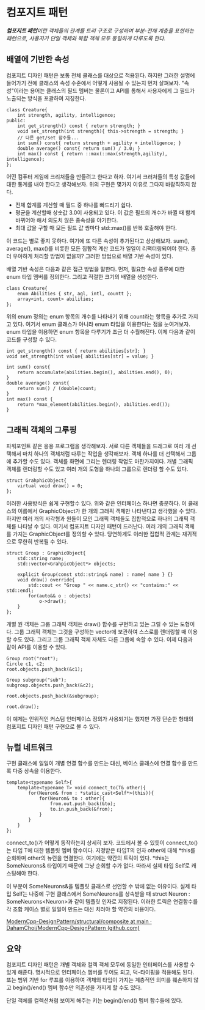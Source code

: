 # 컴포지트 패턴
***컴포지트 패턴**이란 객체들의 관계를 트리 구조로 구성하여 부분-전체 계층을 표현하는 패턴으로, 사용자가 단일 객체와 복합 객체 모두 동일하게 다루도록 한다.*

## 배열에 기반한 속성
컴포지트 디자인 패턴은 보통 전체 클래스를 대상으로 적용된다. 하지만 그러한 설명에 들어가기 전에 클래스의 속성 수준에서 어떻게 사용될 수 있는지 먼저 살펴보자. "속성"이라는 용어는 클래스의 필드 멤버는 물론이고 API를 통해서 사용자에게 그 필드가 노출되는 방식을 포괄하여 지칭한다.

	class Creature{
		int strength, agility, intelligence;
	public:
		int get_strength() const { return strength; }
		void set_strength(int strength){ this->strength = strength; }
		// 다른 get/set 함수들...
		int sum() const{ return strength + agility + intelligence; }
		double average() const{ return sum() / 3.0; }
		int max() const { return ::max(::max(strength,agility), intelligence);
	};

어떤 컴퓨터 게임에 크리처들을 만들려고 한다고 하자. 여기서 크러처들의 특성 값들에 대한 통계를 내야 한다고 생각해보자. 위의 구현은 몇가지 이유로 그다지 바람직하지 않다.
- 전체 합계를 계산할 때 필드 중 하나를 빠드리기 쉽다.
- 평균을 계산할때 상숫값 3.0이 사용되고 있다. 이 값은 필드의 개수가 바뀔 때 함계 바뀌어야 해서 의도치 않은 종속성을 야기한다.
- 최대 값을 구할 때 모든 필드 값 쌍마다 std::max()를 반복 호출해야 한다.

이 코드는 별로 좋지 못하다. 여기에 또 다른 속성이 추가된다고 상상해보자. sum(), average(), max()를 비롯한 모든 집합적 계산 코드가 일일이 리팩터링되어야 한다. 좀 더 우아하게 처리할 방법이 없을까? 그러한 방법으로 배열 기반 속성이 있다.

배열 기반 속성은 다음과 같은 접근 방법을 말한다. 먼저, 필요한 속성 종류에 대한 enum 타입 멤버를 정의한다. 그리고 적절한 크기의 배열을 생성한다.

	class Creature{
		enum Abilities { str, agl, intl, countt };
		array<int, count> abilities;
	};

위의 enum 정의는 enum 항목의 개수를 나타내기 위해 count라는 항목을 추가로 가지고 있다. 여기서 enum 클래스가 아니라 enum 타입을 이용한다는 점을 눈여겨보자. enum 타입을 이용하면 enum 항목을 다루기가 조금 더 수월해진다. 이제 다음과 같이 코드를 구성할 수 있다.

	int get_strength() const { return abilities[str]; }
	void set_strength(int value{ abilities[str] = value; }
	
	int sum() const{
		return accumulate(abilities.begin(), abilities.end(), 0);
	}
	double average() const{
		return sum() / (double)count;
	}
	int max() const {
		return *max_element(abilities.begin(), abilities.end());
	}

## 그래픽 객체의 그루핑
파워포인트 같은 응용 프로그램을 생각해보자. 서로 다른 객체들을 드래그로 여러 개 선택해서 마치 하나의 객체처럼 다루는 작업을 생각해보자. 객체 하나를 더 선택해서 그룹에 추가할 수도 있다. 객체를 화면에 그리는 렌더링 작업도 마찬가지이다. 개별 그래픽 객체를 랜더링할 수도 있고 여러 개의 도형을 하나의 그룹으로 렌더링 할 수도 있다.

	struct GrahphicObject{
		virtual void draw() = 0;
	};

이러한 사용방식은 쉽게 구현할수 있다. 위와 같은 인터페이스 하나면 충분하다. 이 클래스의 이름에서 GraphicObject가 한 개의 그래픽 객체만 나타낸다고 생각했을 수 있다. 하지만 여러 개의 사각형과 원들이 모인 그래픽 객체들도 집합적으로 하나의 그래픽 객체를 나타날 수 있다. 여기서 컴포지트 디자인 패턴이 드러난다. 여러 개의 그래픽 객체를 가지는 GraphicObject를 정의할 수 있다. 당연하게도 이러한 집합적 관계는 재귀적으로 무한히 반복될 수 있다.

	struct Group : GraphicObject{
		std::string name;
		std::vector<GrahpicObject*> objects;

		explicit Group(const std::string& name) : name{ name } {}
		void draw() override{
			std::cout << "Group " << name.c_str() << "contains:" << std::endl;
			for(auto&& o : objects)
				o->draw();
		}
	};

개별 원 객체든 그룹 그래픽 객체든 draw() 함수를 구현하고 있는 그릴 수 있는 도형이다. 그룹 그래픽 객체는 그것을 구성하는 vector에 보관하여 스스로를 렌더링할 때 이용할 수도 있다. 그리고 그룹 그래픽 객체 자체도 다른 그룹에 속할 수 있다. 이제 다음과 같이 API를 이용할 수 있다.

	Group root("root");
	Circle c1, c2;
	root.objects.push_back(&c1);

	Group subgroup("sub");
	subgroup.objects.push_back(&c2);

	root.objects.push_back(&subgroup);

	root.draw();

이 예제는 인위적인 커스텀 인터페이스 정의가 사용되기는 했지만 가장 단순한 형태의 컴포지트 디자인 패턴 구현으로 볼 수 있다.


## 뉴럴 네트워크
구현 클래스에 일일이 개별 연결 함수를 만드는 대신, 베이스 클래스에 연결 함수를 만드록 다중 상속을 이용한다.

	template<typename Self>{
		template<typename T> void connect_to(T& other){
			for(Neuron& from : *static_cast<Self*>(this)){
				for(Neuron& to : other){
					from.out.push_back(&to);
					to.in.push_back(&from);
				}
			}
		}
	};

connect_to()가 어떻게 동작하는지 상세히 보자. 코드에서 볼 수 있듯이 connect_to()는 타입 T에 대한 템플릿 멤버 함수이다. 지정받은 타입T의 인자 other에 대해 *this를 순회하며 other의 뉴런을 연결한다. 여기에는 약간의 트릭이 있다. *this는 SomeNeurons& 타입이기 때문에 그냥 순회할 수가 없다. 따라서 실제 타입 Self로 캐스팅해야 한다.

이 부분이 SomeNeurons&을 템플릿 클래스로 선언할 수 밖에 없는 이유이다. 실제 타입 Self는 나중에 구현 클래스에서 SomeNeurons를 상속받을 때 struct Neuron : SomeNeurons\<Neuron\>과 같이 템플릿 인자로 지정된다. 이러한 트릭은 연결함수를 각 조합 케이스 별로 일일이 만드는 대신 치러야 할 약간의 비용이다.

[ModernCpp-DesignPattern/structural/composite at main · DahamChoi/ModernCpp-DesignPattern (github.com)](https://github.com/DahamChoi/ModernCpp-DesignPattern/tree/main/structural/composite)

## 요약
컴포지트 디자인 패턴은 개별 객체와 컬렉 객체 모두에 동일한 인터페이스를 사용할 수 있게 해준다. 명시적으로 인터페이스 멤버를 두어도 되고,  덕-타이핑을 적용해도 된다. 또는 범위 기반 for 루프를 이용하여 객체의 타입이 가지는 계층적인 의미를 훼손하지 않고 begin()/end() 멤버 함수만 의존성을 가지게 할 수도 있다.

단일 객체를 컬렉션처럼 보이게 해주는 키는 begin()/end() 멤버 함수들에 있다.